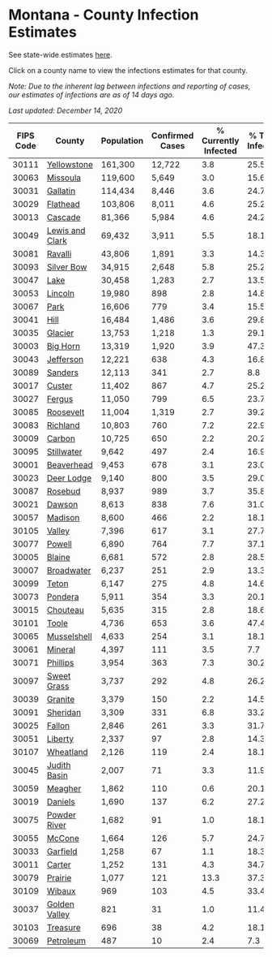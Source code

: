 # Montana - County Infection Estimates

See state-wide estimates [here](/infections/us-mt).

Click on a county name to view the infections estimates for that county.

*Note: Due to the inherent lag between infections and reporting of cases, our estimates of infections are as of 14 days ago.*

*Last updated: December 14, 2020*

|   FIPS Code |                             County |   Population |   Confirmed Cases |   % Currently Infected |   % Total Infected |
|-------------|------------------------------------|--------------|-------------------|------------------------|--------------------|
|       30111 |         [Yellowstone](yellowstone) |      161,300 |            12,722 |                    3.8 |               25.5 |
|       30063 |               [Missoula](missoula) |      119,600 |             5,649 |                    3.0 |               15.6 |
|       30031 |               [Gallatin](gallatin) |      114,434 |             8,446 |                    3.6 |               24.7 |
|       30029 |               [Flathead](flathead) |      103,806 |             8,011 |                    4.6 |               25.2 |
|       30013 |                 [Cascade](cascade) |       81,366 |             5,984 |                    4.6 |               24.2 |
|       30049 | [Lewis and Clark](lewis-and-clark) |       69,432 |             3,911 |                    5.5 |               18.1 |
|       30081 |                 [Ravalli](ravalli) |       43,806 |             1,891 |                    3.3 |               14.3 |
|       30093 |           [Silver Bow](silver-bow) |       34,915 |             2,648 |                    5.8 |               25.2 |
|       30047 |                       [Lake](lake) |       30,458 |             1,283 |                    2.7 |               13.5 |
|       30053 |                 [Lincoln](lincoln) |       19,980 |               898 |                    2.8 |               14.8 |
|       30067 |                       [Park](park) |       16,606 |               779 |                    3.4 |               15.5 |
|       30041 |                       [Hill](hill) |       16,484 |             1,486 |                    3.6 |               29.8 |
|       30035 |                 [Glacier](glacier) |       13,753 |             1,218 |                    1.3 |               29.1 |
|       30003 |               [Big Horn](big-horn) |       13,319 |             1,920 |                    3.9 |               47.3 |
|       30043 |             [Jefferson](jefferson) |       12,221 |               638 |                    4.3 |               16.8 |
|       30089 |                 [Sanders](sanders) |       12,113 |               341 |                    2.7 |                8.8 |
|       30017 |                   [Custer](custer) |       11,402 |               867 |                    4.7 |               25.2 |
|       30027 |                   [Fergus](fergus) |       11,050 |               799 |                    6.5 |               23.7 |
|       30085 |             [Roosevelt](roosevelt) |       11,004 |             1,319 |                    2.7 |               39.2 |
|       30083 |               [Richland](richland) |       10,803 |               760 |                    7.2 |               22.9 |
|       30009 |                   [Carbon](carbon) |       10,725 |               650 |                    2.2 |               20.2 |
|       30095 |           [Stillwater](stillwater) |        9,642 |               497 |                    2.4 |               16.9 |
|       30001 |           [Beaverhead](beaverhead) |        9,453 |               678 |                    3.1 |               23.0 |
|       30023 |           [Deer Lodge](deer-lodge) |        9,140 |               800 |                    3.5 |               29.0 |
|       30087 |                 [Rosebud](rosebud) |        8,937 |               989 |                    3.7 |               35.8 |
|       30021 |                   [Dawson](dawson) |        8,613 |               838 |                    7.6 |               31.0 |
|       30057 |                 [Madison](madison) |        8,600 |               466 |                    2.2 |               18.1 |
|       30105 |                   [Valley](valley) |        7,396 |               617 |                    3.1 |               27.7 |
|       30077 |                   [Powell](powell) |        6,890 |               764 |                    7.7 |               37.1 |
|       30005 |                   [Blaine](blaine) |        6,681 |               572 |                    2.8 |               28.5 |
|       30007 |           [Broadwater](broadwater) |        6,237 |               251 |                    2.9 |               13.3 |
|       30099 |                     [Teton](teton) |        6,147 |               275 |                    4.8 |               14.6 |
|       30073 |                 [Pondera](pondera) |        5,911 |               354 |                    3.3 |               20.1 |
|       30015 |               [Chouteau](chouteau) |        5,635 |               315 |                    2.8 |               18.6 |
|       30101 |                     [Toole](toole) |        4,736 |               653 |                    3.6 |               47.4 |
|       30065 |         [Musselshell](musselshell) |        4,633 |               254 |                    3.1 |               18.1 |
|       30061 |                 [Mineral](mineral) |        4,397 |               111 |                    3.5 |                7.7 |
|       30071 |               [Phillips](phillips) |        3,954 |               363 |                    7.3 |               30.2 |
|       30097 |         [Sweet Grass](sweet-grass) |        3,737 |               292 |                    4.8 |               26.2 |
|       30039 |                 [Granite](granite) |        3,379 |               150 |                    2.2 |               14.5 |
|       30091 |               [Sheridan](sheridan) |        3,309 |               331 |                    6.8 |               33.2 |
|       30025 |                   [Fallon](fallon) |        2,846 |               261 |                    3.3 |               31.7 |
|       30051 |                 [Liberty](liberty) |        2,337 |                97 |                    2.8 |               14.3 |
|       30107 |             [Wheatland](wheatland) |        2,126 |               119 |                    2.4 |               18.1 |
|       30045 |       [Judith Basin](judith-basin) |        2,007 |                71 |                    3.3 |               11.9 |
|       30059 |                 [Meagher](meagher) |        1,862 |               110 |                    0.6 |               20.1 |
|       30019 |                 [Daniels](daniels) |        1,690 |               137 |                    6.2 |               27.2 |
|       30075 |       [Powder River](powder-river) |        1,682 |                91 |                    1.0 |               18.1 |
|       30055 |                   [McCone](mccone) |        1,664 |               126 |                    5.7 |               24.7 |
|       30033 |               [Garfield](garfield) |        1,258 |                67 |                    1.1 |               18.3 |
|       30011 |                   [Carter](carter) |        1,252 |               131 |                    4.3 |               34.7 |
|       30079 |                 [Prairie](prairie) |        1,077 |               121 |                   13.3 |               37.3 |
|       30109 |                   [Wibaux](wibaux) |          969 |               103 |                    4.5 |               33.4 |
|       30037 |     [Golden Valley](golden-valley) |          821 |                31 |                    1.0 |               11.4 |
|       30103 |               [Treasure](treasure) |          696 |                38 |                    4.2 |               18.1 |
|       30069 |             [Petroleum](petroleum) |          487 |                10 |                    2.4 |                7.3 |